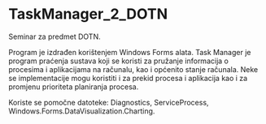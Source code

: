 # TaskManager_2_DOTN
Seminar za predmet DOTN.

Program je izdrađen korištenjem Windows Forms alata.
Task Manager je program praćenja sustava koji se koristi za pružanje informacija o procesima i aplikacijama na računalu, 
kao i općenito stanje računala. 
Neke se implementacije mogu koristiti i za prekid procesa i aplikacija kao i za promjenu prioriteta planiranja procesa.

Koriste se pomočne datoteke: Diagnostics, ServiceProcess, Windows.Forms.DataVisualization.Charting.
